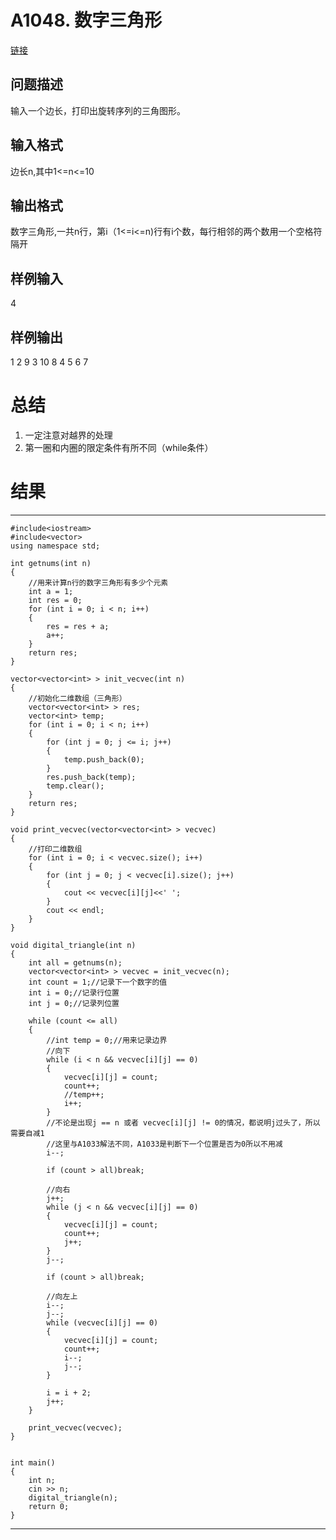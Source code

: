 # A1048. 数字三角形

[链接](http://www.tsinsen.com/A1048)

## 问题描述

输入一个边长，打印出旋转序列的三角图形。

## 输入格式

边长n,其中1<=n<=10

## 输出格式

数字三角形,一共n行，第i（1<=i<=n)行有i个数，每行相邻的两个数用一个空格符隔开

## 样例输入

4

## 样例输出

1
2 9
3 10 8
4 5 6 7

# 总结

1. 一定注意对越界的处理
2. 第一圈和内圈的限定条件有所不同（while条件）

# 结果

---

	#include<iostream>
	#include<vector>
	using namespace std;
	
	int getnums(int n)
	{
		//用来计算n行的数字三角形有多少个元素
		int a = 1;
		int res = 0;
		for (int i = 0; i < n; i++)
		{
			res = res + a;
			a++;
		}
		return res;
	}
	
	vector<vector<int> > init_vecvec(int n)
	{
		//初始化二维数组（三角形）
		vector<vector<int> > res;
		vector<int> temp;
		for (int i = 0; i < n; i++)
		{
			for (int j = 0; j <= i; j++)
			{
				temp.push_back(0);
			}
			res.push_back(temp);
			temp.clear();
		}
		return res;
	}
	
	void print_vecvec(vector<vector<int> > vecvec)
	{
		//打印二维数组
		for (int i = 0; i < vecvec.size(); i++)
		{
			for (int j = 0; j < vecvec[i].size(); j++)
			{
				cout << vecvec[i][j]<<' ';
			}
			cout << endl;
		}
	}
	
	void digital_triangle(int n)
	{
		int all = getnums(n);
		vector<vector<int> > vecvec = init_vecvec(n);
		int count = 1;//记录下一个数字的值
		int i = 0;//记录行位置
		int j = 0;//记录列位置
		
		while (count <= all)
		{
			//int temp = 0;//用来记录边界
			//向下
			while (i < n && vecvec[i][j] == 0)
			{
				vecvec[i][j] = count;
				count++;
				//temp++;
				i++;
			}
			//不论是出现j == n 或者 vecvec[i][j] != 0的情况，都说明j过头了，所以需要自减1
			//这里与A1033解法不同，A1033是判断下一个位置是否为0所以不用减
			i--;
	
			if (count > all)break;
	
			//向右
			j++;
			while (j < n && vecvec[i][j] == 0)
			{
				vecvec[i][j] = count;
				count++;
				j++;
			}
			j--;
	
			if (count > all)break;
	
			//向左上
			i--;
			j--;
			while (vecvec[i][j] == 0)
			{
				vecvec[i][j] = count;
				count++;
				i--;
				j--;
			}
	
			i = i + 2;
			j++;
		}
	
		print_vecvec(vecvec);
	}
	
	
	int main()
	{
		int n;
		cin >> n;
		digital_triangle(n);
		return 0;
	}

---
